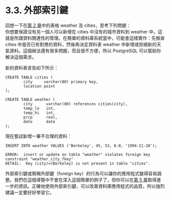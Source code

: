 # 3.3. 外部索引鍵

回想一下在[第 2 章](../sql/)中的表格 weather 及 cities，思考下列問題：  
你想要保證沒有另一個人可以新增在 cities 中沒有的城市資料到 weather 中。這就是所謂資料關連性的管理。在簡單的資料庫系統當中，可能會這樣實作：先檢查 cities 中是否已有對應的資料，然後再決定資料表 weather 中新增或拒絕新的天氣資料。這個辦法還有很多問題，而且很不方便，所以 PostgreSQL 可以幫助你解決這個需求。

新的資料表宣告如下所示：

```text
CREATE TABLE cities (
        city     varchar(80) primary key,
        location point
);

CREATE TABLE weather (
        city      varchar(80) references cities(city),
        temp_lo   int,
        temp_hi   int,
        prcp      real,
        date      date
);
```

現在嘗試新增一筆不合理的資料：

```text
INSERT INTO weather VALUES ('Berkeley', 45, 53, 0.0, '1994-11-28');
```

```text
ERROR:  insert or update on table "weather" violates foreign key constraint "weather_city_fkey"
DETAIL:  Key (city)=(Berkeley) is not present in table "cities".
```

外部索引鍵或簡稱外部鍵（foreign key）的行為可以讓你的應用程式變得容易調整。我們在這個導覽中不會在深入這個簡單的例子了，但你可以在[第 5 章](../../sql/ddl/)取得進一步的資訊。正確地使用外部索引鍵，可以改善資料庫應用程式的品質，所以強烈建議一定要好好學習它。

